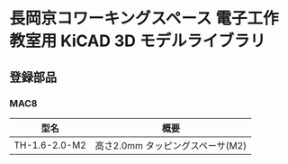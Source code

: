 # 長岡京コワーキングスペース 電子工作教室用 KiCAD 3D モデルライブラリ


## 登録部品

### MAC8

|型名|概要|
|--|--|
|TH-1.6-2.0-M2|高さ2.0mm タッピングスペーサ(M2)|

